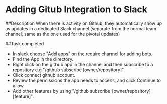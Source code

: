 # Adding Gitub Integration to Slack

##Description
When there is activity on Github, they automatically show up as updates in a dedicated Slack channel (separate from the normal team channel, same as the one used for the pivotal updates)

##Task completed
- In slack choose "Add apps" on the require channel for adding bots.
- Find the App in the directory.
- Right click on the github app in the channel and then subscribe to a repository e.g "/github subscribe [owner/repository]".
- Click connect github account.
- Review the permissions the app needs to access, and click Continue to allow.
- Add other features by using "/github subscribe [owner/repository] [feature]".


